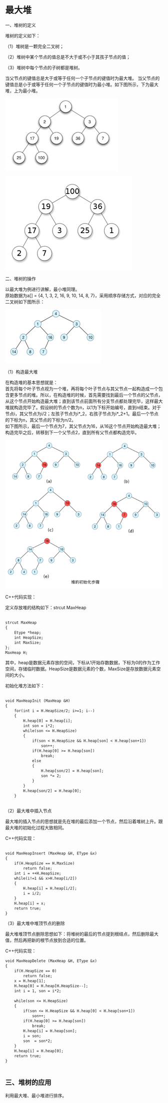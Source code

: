 # 最大堆

一、堆树的定义

堆树的定义如下：

（1）堆树是一颗完全二叉树；

（2）堆树中某个节点的值总是不大于或不小于其孩子节点的值；

（3）堆树中每个节点的子树都是堆树。

当父节点的键值总是大于或等于任何一个子节点的键值时为最大堆。 当父节点的键值总是小于或等于任何一个子节点的键值时为最小堆。如下图所示，下为最大堆，上为最小堆。  


![](../.gitbook/assets/image%20%282%29.png)

![](../.gitbook/assets/image%20%281%29.png)

二、堆树的操作

以最大堆为例进行讲解，最小堆同理。  
原始数据为a\[\] = {4, 1, 3, 2, 16, 9, 10, 14, 8, 7}，采用顺序存储方式，对应的完全二叉树如下图所示：  


![](../.gitbook/assets/image%20%283%29.png)

（1）构造最大堆

在构造堆的基本思想就是：  
首先将每个叶子节点视为一个堆，再将每个叶子节点与其父节点一起构造成一个包含更多节点的堆。所以，在构造堆的时候，首先需要找到最后一个节点的父节点，从这个节点开始构造最大堆；直到该节点前面所有分支节点都处理完毕，这样最大堆就构造完毕了。假设树的节点个数为n，以1为下标开始编号，直到n结束。对于节点i，其父节点为i/2；左孩子节点为i\*_2，右孩子节点为i\*_2+1。最后一个节点的下标为n，其父节点的下标为n/2。  
如下图所示，最后一个节点为7，其父节点为16，从16这个节点开始构造最大堆；构造完毕之后，转移到下一个父节点2，直到所有父节点都构造完毕。

![](../.gitbook/assets/image%20%284%29.png)

C++代码实现：

定义存放堆的结构如下：strcut MaxHeap

```text

strcut MaxHeap
{
	Etype *heap;
	int HeapSize;
	int MaxSize;
};
MaxHeap H;
```

其中，heap是数据元素存放的空间，下标从1开始存数数据，下标为0的作为工作空间，存储临时数据。HeapSize是数据元素的个数，MaxSize是存放数据元素空间的大小。

初始化堆方法如下：

```text

void MaxHeapInit (MaxHeap &H)
{
	for(int i = H.HeapSize/2; i>=1; i--)
	{
		H.heap[0] = H.heap[i];
		int son = i*2;
		while(son <= H.HeapSize)
		{
			if(son < H.HeapSize && H.heap[son] < H.heap[son+1])
				son++;
			if(H.heap[0] >= H.heap[son])
				break;
			else
			{
				H.heap[son/2] = H.heap[son];
				son *= 2;
			}
		}
		H.heap[son/2] = H.heap[0];
	}


```

（2）最大堆中插入节点

最大堆的插入节点的思想就是先在堆的最后添加一个节点，然后沿着堆树上升。跟最大堆的初始化过程大致相同。

C++代码实现：

```text

void MaxHeapInsert (MaxHeap &H, EType &x)
{
	if(H.HeapSize == H.MaxSize)
		return false;
	int i = ++H.HeapSize;
	while(i!=1 && x>H.heap[i/2])
	{
		H.heap[i] = H.heap[i/2];
		i = i/2;
	}
	H.heap[i] = x;
	return true;
}

```

（3）最大堆中堆顶节点的删除

最大堆堆顶节点删除思想如下：将堆树的最后的节点提到根结点，然后删除最大值，然后再把新的根节点放到合适的位置。

C++代码实现：

```text
void MaxHeapDelete (MaxHeap &H, EType &x)
{
	if(H.HeapSize == 0)
		return false;
	x = H.heap[1];
	H.heap[0] = H.heap[H.HeapSize--];
	int i = 1, son = i*2; 
 
	while(son <= H.HeapSize)
	{
		if(son <= H.HeapSize && H.heap[0] < H.heap[son+1])
			son++;
		if(H.heap[0] >= H.heap[son])
			break;
		H.heap[i] = H.heap[son];
		i = son;
		son  = son*2;
	}
	H.heap[i] = H.heap[0];
	return true;
}


```

## 三、堆树的应用

利用最大堆、最小堆进行排序。  


### 



